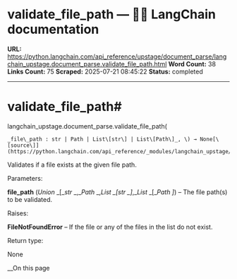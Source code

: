 # validate_file_path — 🦜🔗 LangChain  documentation

**URL:** https://python.langchain.com/api_reference/upstage/document_parse/langchain_upstage.document_parse.validate_file_path.html
**Word Count:** 38
**Links Count:** 75
**Scraped:** 2025-07-21 08:45:22
**Status:** completed

---

# validate\_file\_path\#

langchain\_upstage.document\_parse.validate\_file\_path\(

    _file\_path : str | Path | List\[str\] | List\[Path\]_, \) → None[\[source\]](https://python.langchain.com/api_reference/_modules/langchain_upstage/document_parse.html#validate_file_path)\#     

Validates if a file exists at the given file path.

Parameters:     

**file\_path** \(_Union_ _\[__str_ _,__Path_ _,__List_ _\[__str_ _\]__,__List_ _\[__Path_ _\]_\) – The file path\(s\) to be validated.

Raises:     

**FileNotFoundError** – If the file or any of the files in the list do not exist.

Return type:     

None

__On this page